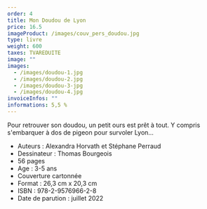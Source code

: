 ```yaml
---
order: 4
title: Mon Doudou de Lyon
price: 16.5
imageProduct: /images/couv_pers_doudou.jpg
type: livre
weight: 600
taxes: TVAREDUITE
image: ""
images:
  - /images/doudou-1.jpg
  - /images/doudou-2.jpg
  - /images/doudou-3-jpg
  - /images/doudou-4.jpg
invoiceInfos: ""
informations: 5,5 %
---
```

Pour retrouver son doudou, un petit ours est prêt à tout. Y compris s'embarquer à dos de pigeon pour survoler Lyon...

- Auteurs : Alexandra Horvath et Stéphane Perraud
- Dessinateur : Thomas Bourgeois
- 56 pages
- Age : 3-5 ans
- Couverture cartonnée
- Format : 26,3 cm x 20,3 cm
- ISBN : 978-2-9576966-2-8
- Date de parution : juillet 2022
